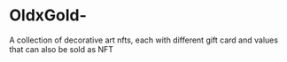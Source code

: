 # OldxGold-
A collection of decorative art nfts, each with different gift card and values that can also be sold as NFT 
